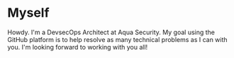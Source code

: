 # Myself

Howdy.  I'm a DevsecOps Architect at Aqua Security.  My goal using the GitHub platform is to help resolve as many technical problems as I can with you.  I'm looking forward to working with you all!

<!--
**ericgomes56/ericgomes56** is a ✨ _special_ ✨ repository because its `README.md` (this file) appears on your GitHub profile.

Here are some ideas to get you started:

- 🔭 I’m currently working on ...
- 🌱 I’m currently learning ...
- 👯 I’m looking to collaborate on ...
- 🤔 I’m looking for help with ...
- 💬 Ask me about ...
- 📫 How to reach me: ...
- 😄 Pronouns: ...
- ⚡ Fun fact: ...
-->
